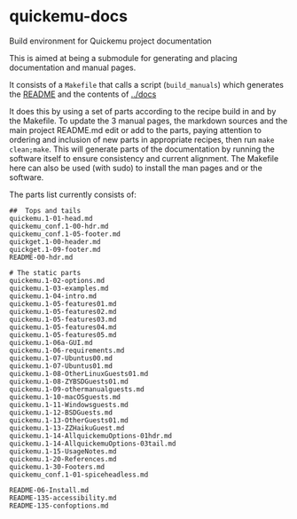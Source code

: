 # quickemu-docs
Build environment for Quickemu project documentation

This is aimed at being a submodule for generating and placing
documentation and manual pages.

It consists of a `Makefile` that calls a script (`build_manuals`) which generates the [README](../README.md)
and the contents of [../docs](../docs)

It does this by using a set of parts according to the recipe build in and by the Makefile. To update the 3 manual pages, the markdown sources and
the main project README.md edit or add to the parts, paying attention to ordering and inclusion of new parts in appropriate recipes, then run `make clean;make`.  This will generate parts of the documentation by running the software itself to ensure consistency and current alignment.
The Makefile here can also be used (with sudo) to install the man pages and or the software.

The parts list currently consists of:

```text
##  Tops and tails
quickemu.1-01-head.md
quickemu_conf.1-00-hdr.md
quickemu_conf.1-05-footer.md
quickget.1-00-header.md
quickget.1-09-footer.md
README-00-hdr.md

# The static parts
quickemu.1-02-options.md
quickemu.1-03-examples.md
quickemu.1-04-intro.md
quickemu.1-05-features01.md
quickemu.1-05-features02.md
quickemu.1-05-features03.md
quickemu.1-05-features04.md
quickemu.1-05-features05.md
quickemu.1-06a-GUI.md
quickemu.1-06-requirements.md
quickemu.1-07-Ubuntus00.md
quickemu.1-07-Ubuntus01.md
quickemu.1-08-OtherLinuxGuests01.md
quickemu.1-08-ZYBSDGuests01.md
quickemu.1-09-othermanualguests.md
quickemu.1-10-macOSguests.md
quickemu.1-11-Windowsguests.md
quickemu.1-12-BSDGuests.md
quickemu.1-13-OtherGuests01.md
quickemu.1-13-ZZHaikuGuest.md
quickemu.1-14-AllquickemuOptions-01hdr.md
quickemu.1-14-AllquickemuOptions-03tail.md
quickemu.1-15-UsageNotes.md
quickemu.1-20-References.md
quickemu.1-30-Footers.md
quickemu_conf.1-01-spiceheadless.md

README-06-Install.md
README-135-accessibility.md
README-135-confoptions.md
```
